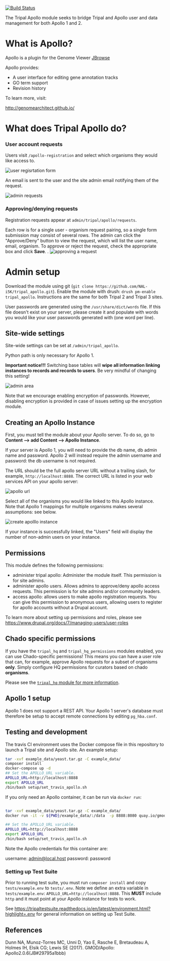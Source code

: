 [![Build Status](https://travis-ci.org/NAL-i5K/tripal_apollo.svg?branch=master)](https://travis-ci.org/NAL-i5K/tripal_apollo)

The Tripal Apollo module seeks to bridge Tripal and Apollo user and data management for both Apollo 1 and 2.


# What is Apollo?

Apollo is a plugin for the Genome Viewer [JBrowse](http://jbrowse.org/)

Apollo provides:

* A user interface for editing gene annotation tracks
* GO term support
* Revision history

To learn more, visit:

http://genomearchitect.github.io/

# What does Tripal Apollo do?

### User account requests

Users visit `/apollo-registration` and select which organisms they would like access to.

![user regisrtation form](docs/registration_page.png)

An email is sent to the user and the site admin email notifying them of the request.

![admin requests](docs/admin_requests.png)

### Approving/denying requests

Registration requests appear at `admin/tripal/apollo/requests`.

Each row is for a single user - organism request pairing, so a single form submission may consist of several rows.  The admin can click the "Approve/Deny" button to view the request, which will list the user name, email, organism.  To approve or reject the request, check the appropriate box and click **Save**.
.
![approving a request](docs/approve_request.png)


# Admin setup

Download the module using git (`git clone https://github.com/NAL-i5K/tripal_apollo.git`).  Enable the module with drush: `drush pm-enable tripal_apollo`.  Instructions are the same for both Tripal 2 and Tripal 3 sites.

User passwords are generated using the `/usr/share/dict/words` file.  If this file doesn't exist on your server, please create it and populate with words you would like your user passwords generated with (one word per line).

## Site-wide settings

Site-wide settings can be set at `/admin/tripal_apollo`.  

Python path is only necessary for Apollo 1.

**Important notice!!!**  Switching base tables will **wipe all information linking instances to records and records to users**.  Be very mindful of changing this setting!

![admin area](docs/admin_area.png)

Note that we encourage enabling encryption of passwords.  However, disabling encryption is provided in case of issues setting up the encryption module.

## Creating an Apollo Instance

First, you must tell the module about your Apollo server.  To do so, go to **Content --> add Content --> Apollo Instance**.

If your server is Apollo 1, you will need to provide the db name, db admin name and password.  Apollo 2 will instead require the admin username and password: the db username is not required.

The URL should be the full apollo server URL without a trailing slash, for example,  `http://localhost:8888`.  The correct URL is listed in your web services API on your apollo server:

![apollo url](docs/apollo_url.png)

Select all of the organisms you would like linked to this Apollo instance.  Note that Apollo 1 mappings for multiple organisms makes several assumptions: see below.

![create apolllo instance](docs/create_apollo_instance.png)


If your instance is successfully linked, the "Users" field will display the number of non-admin users on your instance.  

## Permissions

This module defines the following permissions:

* administer tripal apollo: Administer the module itself.  This permission is for site admins.
* administer apollo users.  Allows admins to approve/deny apollo access requests.  This permission is for site admins and/or community leaders.
 * access apollo: allows users to make apollo registration requests.  You can give this permission to anonymous users, allowing users to register for apollo accounts without a Drupal account.

To learn more about setting up permissions and roles, please see https://www.drupal.org/docs/7/managing-users/user-roles

## Chado specific permissions

If you have the `tripal_hq` and `tripal_hq_permissions` modules enabled, you can use Chado-specific permissions!  This means you can have a user role that can, for example, approve Apollo requests for a subset of organisms **only**.  Simply configure HQ permissions for curators based on chado **organisms**.

Please see the [`tripal_hq` module for more information](https://github.com/statonlab/tripal_hq).

## Apollo 1 setup

Apollo 1 does not support a REST API.  Your Apollo 1 server's database must therefore be setup to accept remote connections by editing `pg_hba.conf`.


## Testing and development

The travis CI environment uses the Docker compose file in this repository to launch a Tripal site and Apollo site. An example setup:

```bash
tar -xvf example_data/yeast.tar.gz -C example_data/
composer install
docker-compose up -d
## Set the APOLLO_URL variable.
APOLLO_URL=http://localhost:8888
export APOLLO_URL
/bin/bash setup/set_travis_apollo.sh
```

If you only need an Apollo container, it can be run via `docker run`:

```bash

tar -xvf example_data/yeast.tar.gz -C example_data/
docker run -it -v ${PWD}/example_data/:/data  -p 8888:8080 quay.io/gmod/docker-apollo:2.1.0

## Set the APOLLO_URL variable.
APOLLO_URL=http://localhost:8888
export APOLLO_URL
/bin/bash setup/set_travis_apollo.sh

```

Note the Apollo credentials for this container are:

username: admin@local.host
password: password

### Setting up Test Suite

Prior to running test suite, you must run `composer install` and copy `tests/example.env` to `tests/.env`.  Note we define an extra variable in `tests/example.env`: `APOLLO_URL=http://localhost:8888`.  This **MUST** include `http` and it must point at your Apollo instance for tests to work.

See https://tripaltestsuite.readthedocs.io/en/latest/environment.html?highlight=.env for general information on setting up Test Suite.

## References

Dunn NA, Munoz-Torres MC, Unni D, Yao E, Rasche E, Bretaudeau A, Holmes IH, Elsik CG; Lewis SE (2017). GMOD/Apollo: Apollo2.0.6(JB#29795a1bbb)
